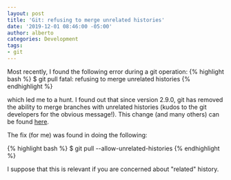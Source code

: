 ```yaml
---
layout: post
title: 'Git: refusing to merge unrelated histories'
date: '2019-12-01 08:46:00 -05:00'
author: alberto
categories: Development
tags:
- git
---
```


Most recently, I found the following error during a git operation:
{% highlight bash  %}
  $ git pull
  fatal: refusing to merge unrelated histories
{% endhighlight %}

which led me to a hunt. I found out that since version 2.9.0, git has removed the ability to merge branches with unrelated histories (kudos to the git developers for the obvious message!). This change (and many others) can be found <a href="https://github.com/git/git/blob/master/Documentation/RelNotes/2.9.0.txt#L58-L68" target="_blank">here</a>.

The fix (for me) was found in doing the following:

{% highlight bash  %}
  $ git pull --allow-unrelated-histories
{% endhighlight %}

I suppose that this is relevant if you are concerned about "related" history.
